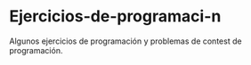 # Ejercicios-de-programaci-n
Algunos ejercicios de programación y problemas de contest de programación.
